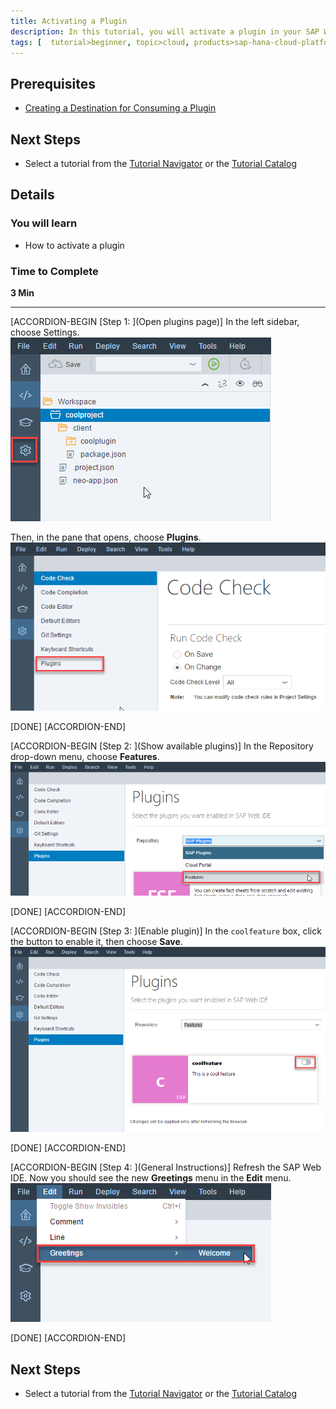 ```yaml
---
title: Activating a Plugin
description: In this tutorial, you will activate a plugin in your SAP Web IDE environment. Once you or an administrator have created a destination to a plugin, the plugin becomes visible in your SAP Web IDE and you can activate it.
tags: [  tutorial>beginner, topic>cloud, products>sap-hana-cloud-platform, products>sap-web-ide ]
---
```


## Prerequisites  
 - [Creating a Destination for Consuming a Plugin](http://www.sap.com/developer/tutorials/webide-sdk-helloworld4.html)


## Next Steps
 - Select a tutorial from the [Tutorial Navigator](http://www.sap.com/developer/tutorial-navigator.html) or the [Tutorial Catalog](http://www.sap.com/developer/tutorials.html)

## Details
### You will learn  
  - How to activate a plugin

### Time to Complete
**3 Min**

---

[ACCORDION-BEGIN [Step 1: ](Open plugins page)]
In the left sidebar, choose Settings.
![Choose settings](Step1a.png)

Then, in the pane that opens, choose **Plugins**.
![Choose plugins](Step1b.png)



[DONE]
[ACCORDION-END]

[ACCORDION-BEGIN [Step 2: ](Show available plugins)]
In the Repository drop-down menu, choose **Features**.
![Show the available features](Step2.png)




[DONE]
[ACCORDION-END]

[ACCORDION-BEGIN [Step 3: ](Enable plugin)]
In the `coolfeature` box, click the button to enable it, then choose **Save**.
![Activate plugin](Step3.png)




[DONE]
[ACCORDION-END]

[ACCORDION-BEGIN [Step 4: ](General Instructions)]
Refresh the SAP Web IDE. Now you should see the new **Greetings** menu in the **Edit** menu.
![Plugin activated](Step4.png)


[DONE]
[ACCORDION-END]


## Next Steps
- Select a tutorial from the [Tutorial Navigator](http://www.sap.com/developer/tutorial-navigator.html) or the [Tutorial Catalog](http://www.sap.com/developer/tutorials.html)
